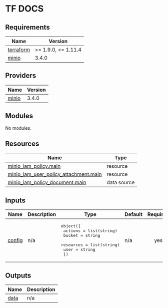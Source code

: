 <!-- markdownlint-disable MD041 -->
<!-- markdownlint-disable MD033 -->
<!-- markdownlint-disable MD028 -->

# TF DOCS

<!-- prettier-ignore-start -->

<!-- BEGIN_TF_DOCS -->
## Requirements

| Name | Version |
|------|---------|
| <a name="requirement_terraform"></a> [terraform](#requirement\_terraform) | >= 1.9.0, <= 1.11.4 |
| <a name="requirement_minio"></a> [minio](#requirement\_minio) | 3.4.0 |

## Providers

| Name | Version |
|------|---------|
| <a name="provider_minio"></a> [minio](#provider\_minio) | 3.4.0 |

## Modules

No modules.

## Resources

| Name | Type |
|------|------|
| [minio_iam_policy.main](https://registry.terraform.io/providers/aminueza/minio/3.4.0/docs/resources/iam_policy) | resource |
| [minio_iam_user_policy_attachment.main](https://registry.terraform.io/providers/aminueza/minio/3.4.0/docs/resources/iam_user_policy_attachment) | resource |
| [minio_iam_policy_document.main](https://registry.terraform.io/providers/aminueza/minio/3.4.0/docs/data-sources/iam_policy_document) | data source |

## Inputs

| Name | Description | Type | Default | Required |
|------|-------------|------|---------|:--------:|
| <a name="input_config"></a> [config](#input\_config) | n/a | <pre>object({<br/>    actions   = list(string)<br/>    bucket    = string<br/>    resources = list(string)<br/>    user      = string<br/>  })</pre> | n/a | yes |

## Outputs

| Name | Description |
|------|-------------|
| <a name="output_data"></a> [data](#output\_data) | n/a |
<!-- END_TF_DOCS -->

<!-- prettier-ignore-end -->
